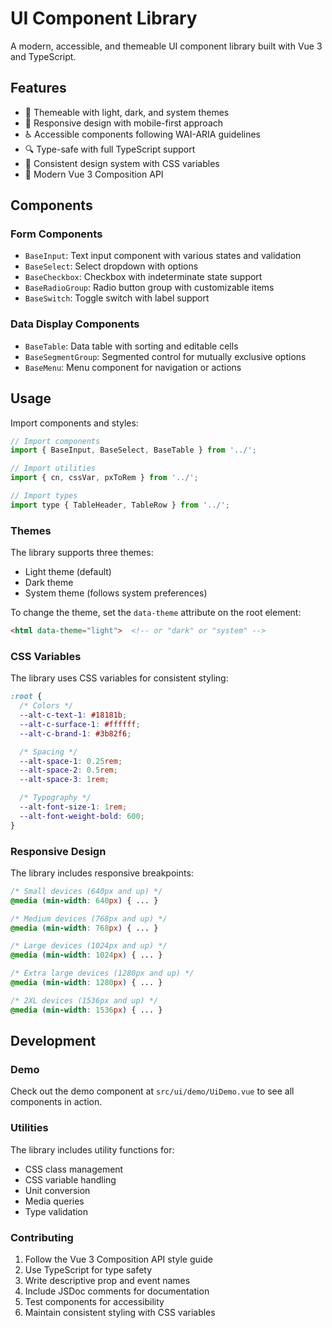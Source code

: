 # UI Component Library

A modern, accessible, and themeable UI component library built with Vue 3 and TypeScript.

## Features

- 🎨 Themeable with light, dark, and system themes
- 📱 Responsive design with mobile-first approach
- ♿ Accessible components following WAI-ARIA guidelines
- 🔍 Type-safe with full TypeScript support
- 🎯 Consistent design system with CSS variables
- 🚀 Modern Vue 3 Composition API

## Components

### Form Components

- `BaseInput`: Text input component with various states and validation
- `BaseSelect`: Select dropdown with options
- `BaseCheckbox`: Checkbox with indeterminate state support
- `BaseRadioGroup`: Radio button group with customizable items
- `BaseSwitch`: Toggle switch with label support

### Data Display Components

- `BaseTable`: Data table with sorting and editable cells
- `BaseSegmentGroup`: Segmented control for mutually exclusive options
- `BaseMenu`: Menu component for navigation or actions

## Usage

Import components and styles:

```javascript
// Import components
import { BaseInput, BaseSelect, BaseTable } from '../';

// Import utilities
import { cn, cssVar, pxToRem } from '../';

// Import types
import type { TableHeader, TableRow } from '../';
```

### Themes

The library supports three themes:
- Light theme (default)
- Dark theme
- System theme (follows system preferences)

To change the theme, set the `data-theme` attribute on the root element:

```html
<html data-theme="light">  <!-- or "dark" or "system" -->
```

### CSS Variables

The library uses CSS variables for consistent styling:

```css
:root {
  /* Colors */
  --alt-c-text-1: #18181b;
  --alt-c-surface-1: #ffffff;
  --alt-c-brand-1: #3b82f6;

  /* Spacing */
  --alt-space-1: 0.25rem;
  --alt-space-2: 0.5rem;
  --alt-space-3: 1rem;

  /* Typography */
  --alt-font-size-1: 1rem;
  --alt-font-weight-bold: 600;
}
```

### Responsive Design

The library includes responsive breakpoints:

```css
/* Small devices (640px and up) */
@media (min-width: 640px) { ... }

/* Medium devices (768px and up) */
@media (min-width: 768px) { ... }

/* Large devices (1024px and up) */
@media (min-width: 1024px) { ... }

/* Extra large devices (1280px and up) */
@media (min-width: 1280px) { ... }

/* 2XL devices (1536px and up) */
@media (min-width: 1536px) { ... }
```

## Development

### Demo

Check out the demo component at `src/ui/demo/UiDemo.vue` to see all components in action.

### Utilities

The library includes utility functions for:
- CSS class management
- CSS variable handling
- Unit conversion
- Media queries
- Type validation

### Contributing

1. Follow the Vue 3 Composition API style guide
2. Use TypeScript for type safety
3. Write descriptive prop and event names
4. Include JSDoc comments for documentation
5. Test components for accessibility
6. Maintain consistent styling with CSS variables 